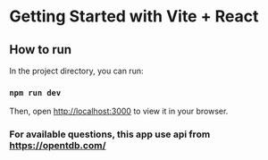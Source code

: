 # Getting Started with Vite + React

## How to run

In the project directory, you can run:

### `npm run dev`

Then, open [http://localhost:3000](http://localhost:3000) to view it in your browser.

### For available questions, this app use api from https://opentdb.com/
